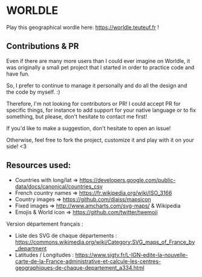 # WOR**L**DLE

Play this geographical wordle here: https://worldle.teuteuf.fr !

## Contributions & PR

Even if there are many more users than I could ever imagine on Worldle, it was originally a small pet project that I started in order to  practice code and have fun.

So, I prefer to continue to manage it personally and do all the design and the code by myself.  :)

Therefore, I'm not looking for contributors or PR! I could accept PR for specific things, for instance to add support for your native language or to fix something, but please, don't hesitate to contact me first!

If you'd like to make a suggestion, don't hesitate to open an issue!

Otherwise, feel free to fork the project, customize it and play with it on your side! <3

## Resources used:

- Countries with long/lat => https://developers.google.com/public-data/docs/canonical/countries_csv
- French country names => https://fr.wikipedia.org/wiki/ISO_3166
- Country images => https://github.com/djaiss/mapsicon
- Fixed images => http://www.amcharts.com/svg-maps/ & Wikipedia
- Emojis & World icon => https://github.com/twitter/twemoji

Version département français : 

- Liste des SVG de chaque départements : https://commons.wikimedia.org/wiki/Category:SVG_maps_of_France_by_department
- Latitudes / Longitudes : https://www.sigtv.fr/L-IGN-edite-la-nouvelle-carte-de-la-France-administrative-et-calcule-les-centres-geographiques-de-chaque-departement_a334.html
